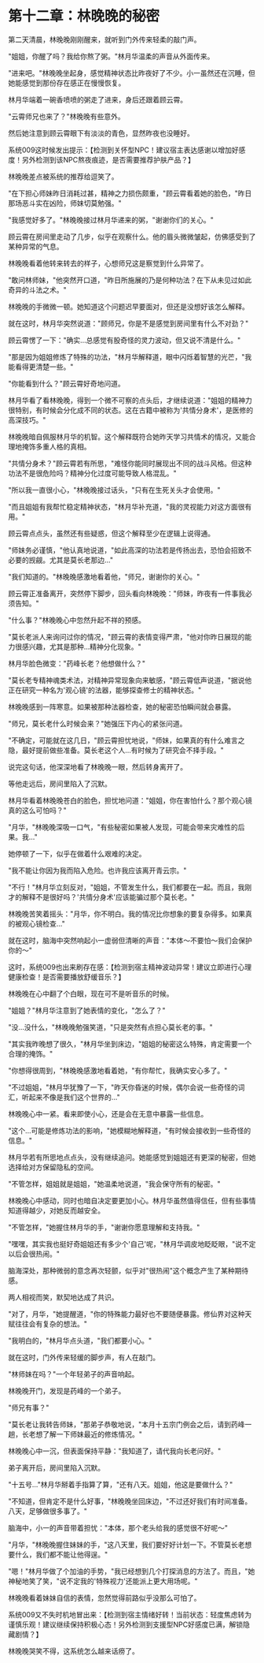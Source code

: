 # 第十二章：林晚晚的秘密

第二天清晨，林晚晚刚刚醒来，就听到门外传来轻柔的敲门声。

"姐姐，你醒了吗？我给你熬了粥。"林月华温柔的声音从外面传来。

"进来吧。"林晚晚坐起身，感觉精神状态比昨夜好了不少。小一虽然还在沉睡，但她能感觉到那份存在感正在慢慢恢复。

林月华端着一碗香喷喷的粥走了进来，身后还跟着顾云霄。

"云霄师兄也来了？"林晚晚有些意外。

然后她注意到顾云霄眼下有淡淡的青色，显然昨夜也没睡好。

系统009这时候发出提示：【检测到关怀型NPC！建议宿主表达感谢以增加好感度！另外检测到该NPC熬夜痕迹，是否需要推荐护肤产品？】

林晚晚差点被系统的推荐给逗笑了。

"在下担心师妹昨日消耗过甚，精神之力损伤颇重，"顾云霄看着她的脸色，"昨日那场恶斗实在凶险，师妹切莫勉强。"

"我感觉好多了。"林晚晚接过林月华递来的粥，"谢谢你们的关心。"

顾云霄在房间里走动了几步，似乎在观察什么。他的眉头微微皱起，仿佛感受到了某种异常的气息。

林晚晚看着他转来转去的样子，心想师兄这是察觉到什么异常了。

"敢问林师妹，"他突然开口道，"昨日所施展的乃是何种功法？在下从未见过如此奇异的斗法之术。"

林晚晚的手微微一顿。她知道这个问题迟早要面对，但还是没想好该怎么解释。

就在这时，林月华突然说道："顾师兄，你是不是感觉到房间里有什么不对劲？"

顾云霄愣了一下："确实...总感觉有股奇怪的灵力波动，但又说不清是什么。"

"那是因为姐姐修炼了特殊的功法，"林月华解释道，眼中闪烁着智慧的光芒，"我能看得更清楚一些。"

"你能看到什么？"顾云霄好奇地问道。

林月华看了看林晚晚，得到一个微不可察的点头后，才继续说道："姐姐的精神力很特别，有时候会分化成不同的状态。这在古籍中被称为'共情分身术'，是医修的高深技巧。"

林晚晚暗自佩服林月华的机智。这个解释既符合她昨天学习共情术的情况，又能合理地掩饰多重人格的真相。

"共情分身术？"顾云霄若有所思，"难怪你能同时展现出不同的战斗风格。但这种功法不是很危险吗？精神分化过度可能导致人格混乱。"

"所以我一直很小心，"林晚晚接过话头，"只有在生死关头才会使用。"

"而且姐姐有我帮忙稳定精神状态，"林月华补充道，"我的灵视能力对这方面很有用。"

顾云霄点点头，虽然还有些疑惑，但这个解释至少在逻辑上说得通。

"师妹务必谨慎，"他认真地说道，"如此高深的功法若是传扬出去，恐怕会招致不必要的觊觎。尤其是莫长老那边..."

"我们知道的。"林晚晚感激地看着他，"师兄，谢谢你的关心。"

顾云霄正准备离开，突然停下脚步，回头看向林晚晚："师妹，昨夜有一件事我必须告知。"

"什么事？"林晚晚心中忽然升起不祥的预感。

"莫长老派人来询问过你的情况，"顾云霄的表情变得严肃，"他对你昨日展现的能力很感兴趣，尤其是那种...精神分化现象。"

林月华脸色微变："药峰长老？他想做什么？"

"莫长老专精神魂类术法，对精神异常现象向来敏感，"顾云霄低声说道，"据说他正在研究一种名为'观心镜'的法器，能够探查修士的精神状态。"

林晚晚感到一阵寒意。如果被那种法器检查，她的秘密恐怕瞬间就会暴露。

"师兄，莫长老什么时候会来？"她强压下内心的紧张问道。

"不确定，可能就在这几日，"顾云霄担忧地说，"师妹，如果真的有什么难言之隐，最好提前做些准备。莫长老这个人...有时候为了研究会不择手段。"

说完这句话，他深深地看了林晚晚一眼，然后转身离开了。

等他走远后，房间里陷入了沉默。

林月华看着林晚晚苍白的脸色，担忧地问道："姐姐，你在害怕什么？那个观心镜真的这么可怕吗？"

"月华，"林晚晚深吸一口气，"有些秘密如果被人发现，可能会带来灾难性的后果。我..."

她停顿了一下，似乎在做着什么艰难的决定。

"我不能让你因为我而陷入危险。也许我应该离开青云宗。"

"不行！"林月华立刻反对，"姐姐，不管发生什么，我们都要在一起。而且，我刚才的解释不是很好吗？'共情分身术'应该能骗过那个莫长老。"

林晚晚苦笑着摇头："月华，你不明白。我的情况比你想象的要复杂得多。如果真的被观心镜检查..."

就在这时，脑海中突然响起小一虚弱但清晰的声音："本体～不要怕～我们会保护你的～"

这时，系统009也出来刷存在感：【检测到宿主精神波动异常！建议立即进行心理健康检查！是否需要播放舒缓音乐？】

林晚晚在心中翻了个白眼，现在可不是听音乐的时候。

"姐姐？"林月华注意到了她表情的变化，"怎么了？"

"没...没什么，"林晚晚勉强笑道，"只是突然有点担心莫长老的事。"

"其实我昨晚想了很久，"林月华坐到床边，"姐姐的秘密这么特殊，肯定需要一个合理的掩饰。"

"你想得很周到，"林晚晚感激地看着她，"有你帮忙，我确实安心多了。"

"不过姐姐，"林月华犹豫了一下，"昨天你昏迷的时候，偶尔会说一些奇怪的词汇，听起来不像是我们这个世界的..."

林晚晚心中一紧。看来即使小心，还是会在无意中暴露一些信息。

"这个...可能是修炼功法的影响，"她模糊地解释道，"有时候会接收到一些奇怪的信息。"

林月华若有所思地点点头，没有继续追问。她能感觉到姐姐还有更深的秘密，但她选择给对方保留隐私的空间。

"不管怎样，姐姐就是姐姐，"她温柔地说道，"我会保守所有的秘密。"

林晚晚心中感动，同时也暗自决定要更加小心。林月华虽然值得信任，但有些事情知道得越少，对她反而越安全。

"不管怎样，"她握住林月华的手，"谢谢你愿意理解和支持我。"

"嘿嘿，其实我也挺好奇姐姐还有多少个'自己'呢，"林月华调皮地眨眨眼，"说不定以后会很热闹。"

脑海深处，那种微弱的意念再次轻颤，似乎对"很热闹"这个概念产生了某种期待感。

两人相视而笑，默契地达成了共识。

"对了，月华，"她提醒道，"你的特殊能力最好也不要随便暴露。修仙界对这种天赋往往会有复杂的想法。"

"我明白的，"林月华点头道，"我们都要小心。"

就在这时，门外传来轻缓的脚步声，有人在敲门。

"林师妹在吗？"一个年轻弟子的声音响起。

林晚晚开门，发现是药峰的一个弟子。

"师兄有事？"

"莫长老让我转告师妹，"那弟子恭敬地说，"本月十五宗门例会之后，请到药峰一趟，长老想了解一下师妹最近的修炼情况。"

林晚晚心中一沉，但表面保持平静："我知道了，请代我向长老问好。"

弟子离开后，房间里陷入沉默。

"十五号..."林月华掰着手指算了算，"还有八天。姐姐，他这是要做什么？"

"不知道，但肯定不是什么好事，"林晚晚坐回床边，"不过还好我们有时间准备。八天，足够做很多事了。"

脑海中，小一的声音带着担忧："本体，那个老头给我的感觉很不好呢～"


"月华，"林晚晚握住妹妹的手，"这八天里，我们要好好计划一下。不管莫长老想要什么，我们都不能让他得逞。"

"嗯！"林月华做了个加油的手势，"我已经想到几个打探消息的方法了。而且，"她神秘地笑了笑，"说不定我的'特殊视力'还能派上更大用场呢。"

林晚晚看着妹妹自信的表情，忽然觉得前路似乎没那么可怕了。

系统009又不失时机地冒出来：【检测到宿主情绪好转！当前状态：轻度焦虑转为谨慎乐观！建议继续保持积极心态！另外检测到支援型NPC好感度已满，解锁隐藏剧情？】

林晚晚哭笑不得，这系统怎么越来话痨了。

